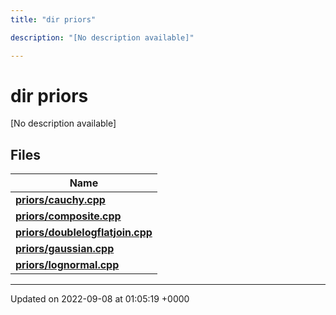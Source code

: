 ```yaml
---
title: "dir priors"

description: "[No description available]"

---
```


# dir priors

[No description available]

## Files

| Name           |
| -------------- |
| **[priors/cauchy.cpp](/documentation/code/files/cauchy_8cpp/)**  |
| **[priors/composite.cpp](/documentation/code/files/composite_8cpp/)**  |
| **[priors/doublelogflatjoin.cpp](/documentation/code/files/doublelogflatjoin_8cpp/)**  |
| **[priors/gaussian.cpp](/documentation/code/files/gaussian_8cpp/)**  |
| **[priors/lognormal.cpp](/documentation/code/files/lognormal_8cpp/)**  |






-------------------------------

Updated on 2022-09-08 at 01:05:19 +0000
